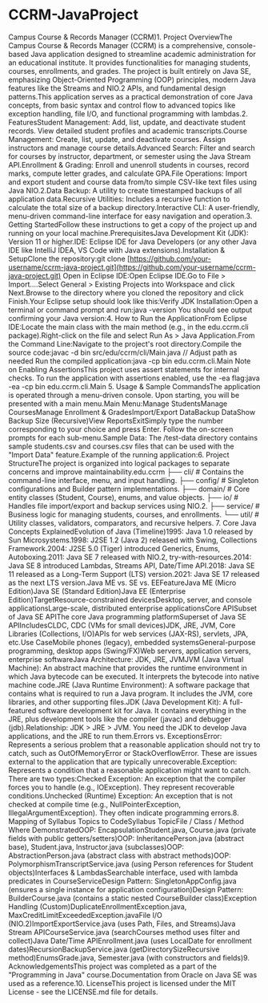 # CCRM-JavaProject
Campus Course & Records Manager (CCRM)1. Project OverviewThe Campus Course & Records Manager (CCRM) is a comprehensive, console-based Java application designed to streamline academic administration for an educational institute. It provides functionalities for managing students, courses, enrollments, and grades. The project is built entirely on Java SE, emphasizing Object-Oriented Programming (OOP) principles, modern Java features like the Streams and NIO.2 APIs, and fundamental design patterns.This application serves as a practical demonstration of core Java concepts, from basic syntax and control flow to advanced topics like exception handling, file I/O, and functional programming with lambdas.2. FeaturesStudent Management: Add, list, update, and deactivate student records. View detailed student profiles and academic transcripts.Course Management: Create, list, update, and deactivate courses. Assign instructors and manage course details.Advanced Search: Filter and search for courses by instructor, department, or semester using the Java Stream API.Enrollment & Grading: Enroll and unenroll students in courses, record marks, compute letter grades, and calculate GPA.File Operations: Import and export student and course data from/to simple CSV-like text files using Java NIO.2.Data Backup: A utility to create timestamped backups of all application data.Recursive Utilities: Includes a recursive function to calculate the total size of a backup directory.Interactive CLI: A user-friendly, menu-driven command-line interface for easy navigation and operation.3. Getting StartedFollow these instructions to get a copy of the project up and running on your local machine.PrerequisitesJava Development Kit (JDK): Version 11 or higher.IDE: Eclipse IDE for Java Developers (or any other Java IDE like IntelliJ IDEA, VS Code with Java extensions).Installation & SetupClone the repository:git clone [https://github.com/your-username/ccrm-java-project.git](https://github.com/your-username/ccrm-java-project.git)
Open in Eclipse IDE:Open Eclipse IDE.Go to File > Import....Select General > Existing Projects into Workspace and click Next.Browse to the directory where you cloned the repository and click Finish.Your Eclipse setup should look like this:Verify JDK Installation:Open a terminal or command prompt and run:java -version
You should see output confirming your Java version:4. How to Run the ApplicationFrom Eclipse IDE:Locate the main class with the main method (e.g., in the edu.ccrm.cli package).Right-click on the file and select Run As > Java Application.From the Command Line:Navigate to the project's root directory.Compile the source code:javac -d bin src/edu/ccrm/cli/Main.java  // Adjust path as needed
Run the compiled application:java -cp bin edu.ccrm.cli.Main
Note on Enabling AssertionsThis project uses assert statements for internal checks. To run the application with assertions enabled, use the -ea flag:java -ea -cp bin edu.ccrm.cli.Main
5. Usage & Sample CommandsThe application is operated through a menu-driven console. Upon starting, you will be presented with a main menu.Main Menu:Manage StudentsManage CoursesManage Enrollment & GradesImport/Export DataBackup DataShow Backup Size (Recursive)View ReportsExitSimply type the number corresponding to your choice and press Enter. Follow the on-screen prompts for each sub-menu.Sample Data: The /test-data directory contains sample students.csv and courses.csv files that can be used with the "Import Data" feature.Example of the running application:6. Project StructureThe project is organized into logical packages to separate concerns and improve maintainability.edu.ccrm
├── cli/       # Contains the command-line interface, menu, and input handling.
├── config/    # Singleton configurations and Builder pattern implementations.
├── domain/    # Core entity classes (Student, Course), enums, and value objects.
├── io/        # Handles file import/export and backup services using NIO.2.
├── service/   # Business logic for managing students, courses, and enrollments.
└── util/      # Utility classes, validators, comparators, and recursive helpers.
7. Core Java Concepts ExplainedEvolution of Java (Timeline)1995: Java 1.0 released by Sun Microsystems.1998: J2SE 1.2 (Java 2) released with Swing, Collections Framework.2004: J2SE 5.0 (Tiger) introduced Generics, Enums, Autoboxing.2011: Java SE 7 released with NIO.2, try-with-resources.2014: Java SE 8 introduced Lambdas, Streams API, Date/Time API.2018: Java SE 11 released as a Long-Term Support (LTS) version.2021: Java SE 17 released as the next LTS version.Java ME vs. SE vs. EEFeatureJava ME (Micro Edition)Java SE (Standard Edition)Java EE (Enterprise Edition)TargetResource-constrained devicesDesktop, server, and console applicationsLarge-scale, distributed enterprise applicationsCore APISubset of Java SE APIThe core Java programming platformSuperset of Java SE APIIncludesCLDC, CDC (VMs for small devices)JDK, JRE, JVM, Core Libraries (Collections, I/O)APIs for web services (JAX-RS), servlets, JPA, etc.Use CaseMobile phones (legacy), embedded systemsGeneral-purpose programming, desktop apps (Swing/FX)Web servers, application servers, enterprise softwareJava Architecture: JDK, JRE, JVMJVM (Java Virtual Machine): An abstract machine that provides the runtime environment in which Java bytecode can be executed. It interprets the bytecode into native machine code.JRE (Java Runtime Environment): A software package that contains what is required to run a Java program. It includes the JVM, core libraries, and other supporting files.JDK (Java Development Kit): A full-featured software development kit for Java. It contains everything in the JRE, plus development tools like the compiler (javac) and debugger (jdb).Relationship: JDK > JRE > JVM. You need the JDK to develop Java applications, and the JRE to run them.Errors vs. ExceptionsError: Represents a serious problem that a reasonable application should not try to catch, such as OutOfMemoryError or StackOverflowError. These are issues external to the application that are typically unrecoverable.Exception: Represents a condition that a reasonable application might want to catch. There are two types:Checked Exception: An exception that the compiler forces you to handle (e.g., IOException). They represent recoverable conditions.Unchecked (Runtime) Exception: An exception that is not checked at compile time (e.g., NullPointerException, IllegalArgumentException). They often indicate programming errors.8. Mapping of Syllabus Topics to CodeSyllabus TopicFile / Class / Method Where DemonstratedOOP: EncapsulationStudent.java, Course.java (private fields with public getters/setters)OOP: InheritancePerson.java (abstract base), Student.java, Instructor.java (subclasses)OOP: AbstractionPerson.java (abstract class with abstract methods)OOP: PolymorphismTranscriptService.java (using Person references for Student objects)Interfaces & LambdasSearchable<T> interface, used with lambda predicates in CourseServiceDesign Pattern: SingletonAppConfig.java (ensures a single instance for application configuration)Design Pattern: BuilderCourse.java (contains a static nested CourseBuilder class)Exception Handling (Custom)DuplicateEnrollmentException.java, MaxCreditLimitExceededException.javaFile I/O (NIO.2)ImportExportService.java (uses Path, Files, and Streams)Java Stream APICourseService.java (searchCourses method uses filter and collect)Java Date/Time APIEnrollment.java (uses LocalDate for enrollment dates)RecursionBackupService.java (getDirectorySizeRecursive method)EnumsGrade.java, Semester.java (with constructors and fields)9. AcknowledgementsThis project was completed as a part of the "Programming in Java" course.Documentation from Oracle on Java SE was used as a reference.10. LicenseThis project is licensed under the MIT License - see the LICENSE.md file for details.
